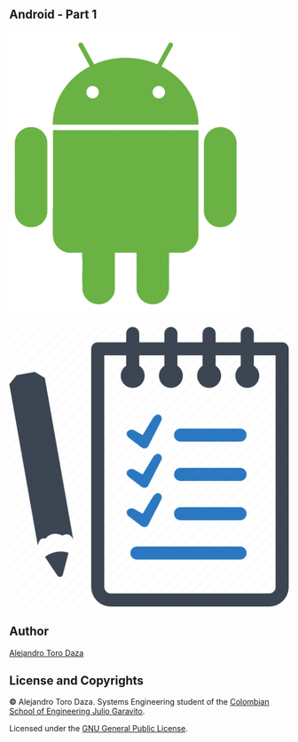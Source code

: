 ## Android - Part 1

![img](https://github.com/Skullzo/IETI-Lab9/blob/main/img/Android3.png)

![img](https://github.com/Skullzo/IETI-Lab9/blob/main/img/Task%20Planner.png)

## Author

[Alejandro Toro Daza](https://github.com/Skullzo)

## License and Copyrights

**©** Alejandro Toro Daza. Systems Engineering student of the [Colombian School of Engineering Julio Garavito](https://www.escuelaing.edu.co/es/).

Licensed under the [GNU General Public License](https://github.com/Skullzo/IETI-Lab9/blob/main/LICENSE).
